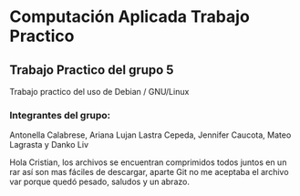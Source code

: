 # Computación Aplicada Trabajo Practico
## Trabajo Practico del grupo 5 
Trabajo practico del uso de Debian / GNU/Linux 

### Integrantes del grupo: 
Antonella Calabrese, Ariana Lujan Lastra Cepeda, Jennifer Caucota, Mateo Lagrasta y Danko Liv

Hola Cristian, los archivos se encuentran comprimidos todos juntos en un rar así son mas fáciles de descargar, aparte Git no me aceptaba el archivo var porque quedó pesado, saludos y un abrazo. 
